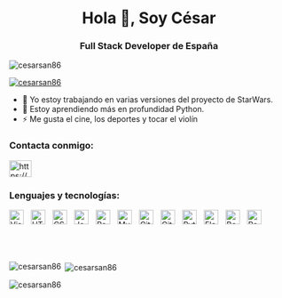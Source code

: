 <h1 align="center">Hola 👋, Soy César</h1>
<h3 align="center">Full Stack Developer de España</h3>
<p align="left"> <img src="https://komarev.com/ghpvc/?username=cesarsan86&label=Profile%20views&color=0e75b6&style=flat" alt="cesarsan86" /> </p>

<p align="left"> <a href="https://github.com/ryo-ma/github-profile-trophy"><img src="https://github-profile-trophy.vercel.app/?username=cesarsan86" alt="cesarsan86" /></a> </p>



- 🔭 Yo estoy trabajando en varias versiones del proyecto de StarWars.
- 🌱 Estoy aprendiendo más en profundidad Python.
- ⚡ Me gusta el cine, los deportes y tocar el violín

### Contacta conmigo:

<p align="left">
<a href="https://linkedin.com/in/https://www.linkedin.com/in/cesar-sanchez-full-stack-developer" target="blank"><img align="center" src="https://raw.githubusercontent.com/rahuldkjain/github-profile-readme-generator/master/src/images/icons/Social/linked-in-alt.svg" alt="https://www.linkedin.com/in/cesar-sanchez-full-stack-developer" height="30" width="40" /></a>
</p>


### Lenguajes y tecnologías:


<p><img align="left" alt="Visual Studio Code" width="26px" src="https://cdn.jsdelivr.net/gh/devicons/devicon/icons/vscode/vscode-original.svg" style="padding-right:10px;" />
<img align="left" alt="HTML5" width="26px" src="https://cdn.jsdelivr.net/gh/devicons/devicon/icons/html5/html5-original.svg" style="padding-right:10px;" />
<img align="left" alt="CSS3" width="26px" src="https://cdn.jsdelivr.net/gh/devicons/devicon/icons/css3/css3-original.svg" style="padding-right:10px;" />
<img align="left" alt="JavaScript" width="26px" src="https://cdn.jsdelivr.net/gh/devicons/devicon/icons/javascript/javascript-original.svg" style="padding-right:10px;" />
<img align="left" alt="React" width="26px" src="https://cdn.jsdelivr.net/gh/devicons/devicon/icons/react/react-original.svg" style="padding-right:10px;" />
<img align="left" alt="MySQL" width="26px" src="https://cdn.jsdelivr.net/gh/devicons/devicon/icons/mysql/mysql-original.svg" style="padding-right:10px;" />
<img align="left" alt="Git" width="26px" src="https://cdn.jsdelivr.net/gh/devicons/devicon/icons/git/git-original.svg" style="padding-right:10px;" />
<img align="left" alt="GitHub" width="26px" src="https://user-images.githubusercontent.com/3369400/139448065-39a229ba-4b06-434b-bc67-616e2ed80c8f.png" style="padding-right:10px;" />
<img align="left" alt="Python" width="26px" src="https://cdn.jsdelivr.net/gh/devicons/devicon/icons/python/python-original.svg" style="padding-right:10px;" />
<img align="left" alt="Flask" width="26px" src="https://cdn.jsdelivr.net/gh/devicons/devicon/icons/flask/flask-original.svg" style="padding-right:10px;" />
<img align="left" alt="Bootstrap" width="26px" src="https://cdn.jsdelivr.net/gh/devicons/devicon/icons/bootstrap/bootstrap-original.svg" style="padding-right:10px;" />
<img align="left" alt="Postman" width="26px" src="https://cdn.jsdelivr.net/gh/devicons/devicon/icons/postman/postman-original.svg" style="padding-right:10px;" /></p>

<p>&nbsp;</p>
<p>&nbsp;</p>
<p>&nbsp;</p>

  <p align="left"><img align="left" src="https://github-readme-stats.vercel.app/api/top-langs?username=cesarsan86&show_icons=true&locale=es&layout=compact" alt="cesarsan86" /></p>

  <p>&nbsp;<img align="center" src="https://github-readme-stats.vercel.app/api?username=cesarsan86&show_icons=true&locale=es" alt="cesarsan86" /></p>

  <p><img align="center" src="https://github-readme-streak-stats.herokuapp.com/?user=cesarsan86&locale=es" alt="cesarsan86" /></p>







  
